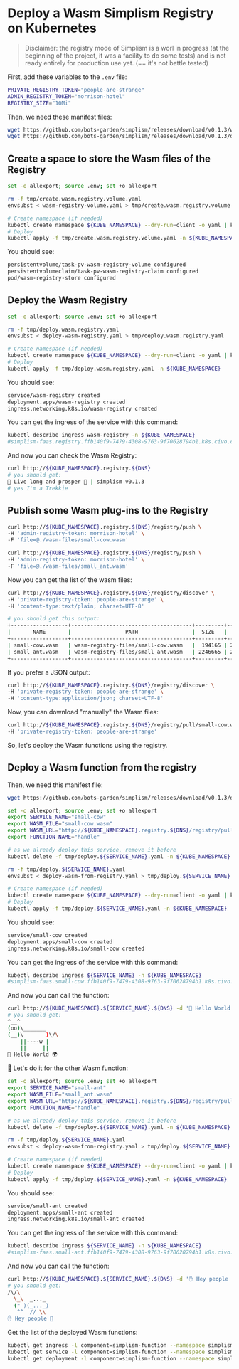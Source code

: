# Deploy a Wasm Simplism Registry on Kubernetes

> Disclaimer: the registry mode of Simplism is a worl in progress (at the beginning of the project, it was a facility to do some tests) and is not ready entirely for production use yet. (== it's not battle tested)

First, add these variables to the `.env` file:

```bash
PRIVATE_REGISTRY_TOKEN="people-are-strange"
ADMIN_REGISTRY_TOKEN="morrison-hotel"
REGISTRY_SIZE="10Mi"
```

Then, we need these manifest files:

```bash
wget https://github.com/bots-garden/simplism/releases/download/v0.1.3/wasm-registry-volume.yaml 
wget https://github.com/bots-garden/simplism/releases/download/v0.1.3/deploy-wasm-registry.yaml
```

## Create a space to store the Wasm files of the Registry

```bash
set -o allexport; source .env; set +o allexport

rm -f tmp/create.wasm.registry.volume.yaml
envsubst < wasm-registry-volume.yaml > tmp/create.wasm.registry.volume.yaml

# Create namespace (if needed)
kubectl create namespace ${KUBE_NAMESPACE} --dry-run=client -o yaml | kubectl apply -f -
# Deploy
kubectl apply -f tmp/create.wasm.registry.volume.yaml -n ${KUBE_NAMESPACE}
```

You should see:
```bash
persistentvolume/task-pv-wasm-registry-volume configured
persistentvolumeclaim/task-pv-wasm-registry-claim configured
pod/wasm-registry-store configured
```

## Deploy the Wasm Registry

```bash
set -o allexport; source .env; set +o allexport

rm -f tmp/deploy.wasm.registry.yaml
envsubst < deploy-wasm-registry.yaml > tmp/deploy.wasm.registry.yaml

# Create namespace (if needed)
kubectl create namespace ${KUBE_NAMESPACE} --dry-run=client -o yaml | kubectl apply -f -
# Deploy
kubectl apply -f tmp/deploy.wasm.registry.yaml -n ${KUBE_NAMESPACE}
```

You should see:
```bash
service/wasm-registry created
deployment.apps/wasm-registry created
ingress.networking.k8s.io/wasm-registry created
```

You can get the ingress of the service with this command:
```bash
kubectl describe ingress wasm-registry -n ${KUBE_NAMESPACE}
#simplism-faas.registry.ffb140f9-7479-4308-9763-9f70628794b1.k8s.civo.com 
```

And now you can check the Wasm Registry:
```bash
curl http://${KUBE_NAMESPACE}.registry.${DNS}
# you should get: 
🖖 Live long and prosper 🤗 | simplism v0.1.3
# yes I'm a Trekkie
```

## Publish some Wasm plug-ins to the Registry

```bash
curl http://${KUBE_NAMESPACE}.registry.${DNS}/registry/push \
-H 'admin-registry-token: morrison-hotel' \
-F 'file=@./wasm-files/small-cow.wasm'

curl http://${KUBE_NAMESPACE}.registry.${DNS}/registry/push \
-H 'admin-registry-token: morrison-hotel' \
-F 'file=@./wasm-files/small_ant.wasm'

```

Now you can get the list of the wasm files:
```bash
curl http://${KUBE_NAMESPACE}.registry.${DNS}/registry/discover \
-H 'private-registry-token: people-are-strange' \
-H 'content-type:text/plain; charset=UTF-8'

# you should get this output:
+------------------+--------------------------------------+---------+---------------------+
|       NAME       |                 PATH                 |  SIZE   |       CREATED       |
+------------------+--------------------------------------+---------+---------------------+
| small-cow.wasm   | wasm-registry-files/small-cow.wasm   |  194165 | 2024-01-26 07:27:00 |
| small_ant.wasm   | wasm-registry-files/small_ant.wasm   | 2246665 | 2024-01-26 07:27:07 |
+------------------+--------------------------------------+---------+---------------------+
```

If you prefer a JSON output:
```bash
curl http://${KUBE_NAMESPACE}.registry.${DNS}/registry/discover \
-H 'private-registry-token: people-are-strange' \
-H 'content-type:application/json; charset=UTF-8'
```

Now, you can download "manually" the Wasm files:
```bash
curl http://${KUBE_NAMESPACE}.registry.${DNS}/registry/pull/small-cow.wasm -o small-cow.wasm \
-H 'private-registry-token: people-are-strange'
```

So, let's deploy the Wasm functions using the registry.

## Deploy a Wasm function from the registry

Then, we need this manifest file:

```bash
wget https://github.com/bots-garden/simplism/releases/download/v0.1.3/deploy-wasm-from-registry.yaml
```

```bash
set -o allexport; source .env; set +o allexport
export SERVICE_NAME="small-cow"
export WASM_FILE="small-cow.wasm" 
export WASM_URL="http://${KUBE_NAMESPACE}.registry.${DNS}/registry/pull/${WASM_FILE}"
export FUNCTION_NAME="handle"

# as we already deploy this service, remove it before
kubectl delete -f tmp/deploy.${SERVICE_NAME}.yaml -n ${KUBE_NAMESPACE}

rm -f tmp/deploy.${SERVICE_NAME}.yaml
envsubst < deploy-wasm-from-registry.yaml > tmp/deploy.${SERVICE_NAME}.yaml

# Create namespace (if needed)
kubectl create namespace ${KUBE_NAMESPACE} --dry-run=client -o yaml | kubectl apply -f -
# Deploy
kubectl apply -f tmp/deploy.${SERVICE_NAME}.yaml -n ${KUBE_NAMESPACE}
```

You should see:
```bash
service/small-cow created
deployment.apps/small-cow created
ingress.networking.k8s.io/small-cow created
```

You can get the ingress of the service with this command:
```bash
kubectl describe ingress ${SERVICE_NAME} -n ${KUBE_NAMESPACE}
#simplism-faas.small-cow.ffb140f9-7479-4308-9763-9f70628794b1.k8s.civo.com
```

And now you can call the function:
```bash
curl http://${KUBE_NAMESPACE}.${SERVICE_NAME}.${DNS} -d '👋 Hello World 🌍'
# you should get: 
^__^
(oo)\_______
(__)\       )\/\
    ||----w |
    ||     ||
👋 Hello World 🌍
```

🎉 Let's do it for the other Wasm function:

```bash
set -o allexport; source .env; set +o allexport
export SERVICE_NAME="small-ant"
export WASM_FILE="small_ant.wasm" 
export WASM_URL="http://${KUBE_NAMESPACE}.registry.${DNS}/registry/pull/${WASM_FILE}"
export FUNCTION_NAME="handle"

# as we already deploy this service, remove it before
kubectl delete -f tmp/deploy.${SERVICE_NAME}.yaml -n ${KUBE_NAMESPACE}

rm -f tmp/deploy.${SERVICE_NAME}.yaml
envsubst < deploy-wasm-from-registry.yaml > tmp/deploy.${SERVICE_NAME}.yaml

# Create namespace (if needed)
kubectl create namespace ${KUBE_NAMESPACE} --dry-run=client -o yaml | kubectl apply -f -
# Deploy
kubectl apply -f tmp/deploy.${SERVICE_NAME}.yaml -n ${KUBE_NAMESPACE}
```

You should see:
```bash
service/small-ant created
deployment.apps/small-ant created
ingress.networking.k8s.io/small-ant created
```

You can get the ingress of the service with this command:
```bash
kubectl describe ingress ${SERVICE_NAME} -n ${KUBE_NAMESPACE}
#simplism-faas.small-ant.ffb140f9-7479-4308-9763-9f70628794b1.k8s.civo.com
```

And now you can call the function:
```bash
curl http://${KUBE_NAMESPACE}.${SERVICE_NAME}.${DNS} -d '✋ Hey people 🤗'
# you should get: 
/\/\
  \_\  _..._
  (" )(_..._)
   ^^  // \\
✋ Hey people 🤗
```

Get the list of the deployed Wasm functions:
```bash
kubectl get ingress -l component=simplism-function --namespace simplism-faas
kubectl get service -l component=simplism-function --namespace simplism-faas
kubectl get deployment -l component=simplism-function --namespace simplism-faas
```

